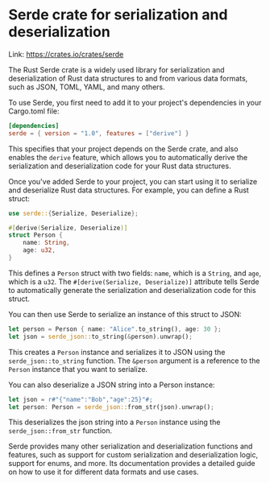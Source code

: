 # Serde crate for serialization and deserialization

Link: <https://crates.io/crates/serde>

The Rust Serde crate is a widely used library for serialization and deserialization of Rust data structures to and from various data formats, such as JSON, TOML, YAML, and many others.

To use Serde, you first need to add it to your project's dependencies in your Cargo.toml file:

```toml
[dependencies]
serde = { version = "1.0", features = ["derive"] }
```

This specifies that your project depends on the Serde crate, and also enables the `derive` feature, which allows you to automatically derive the serialization and deserialization code for your Rust data structures.

Once you've added Serde to your project, you can start using it to serialize and deserialize Rust data structures. For example, you can define a Rust struct:

```rust
use serde::{Serialize, Deserialize};

#[derive(Serialize, Deserialize)]
struct Person {
    name: String,
    age: u32,
}
```

This defines a `Person` struct with two fields: `name`, which is a `String`, and `age`, which is a `u32`. The `#[derive(Serialize, Deserialize)]` attribute tells Serde to automatically generate the serialization and deserialization code for this struct.

You can then use Serde to serialize an instance of this struct to JSON:

```rust
let person = Person { name: "Alice".to_string(), age: 30 };
let json = serde_json::to_string(&person).unwrap();
```

This creates a `Person` instance and serializes it to JSON using the `serde_json::to_string` function. The `&person` argument is a reference to the `Person` instance that you want to serialize.

You can also deserialize a JSON string into a Person instance:

```rust
let json = r#"{"name":"Bob","age":25}"#;
let person: Person = serde_json::from_str(json).unwrap();
```

This deserializes the json string into a `Person` instance using the `serde_json::from_str` function.

Serde provides many other serialization and deserialization functions and features, such as support for custom serialization and deserialization logic, support for enums, and more. Its documentation provides a detailed guide on how to use it for different data formats and use cases.
